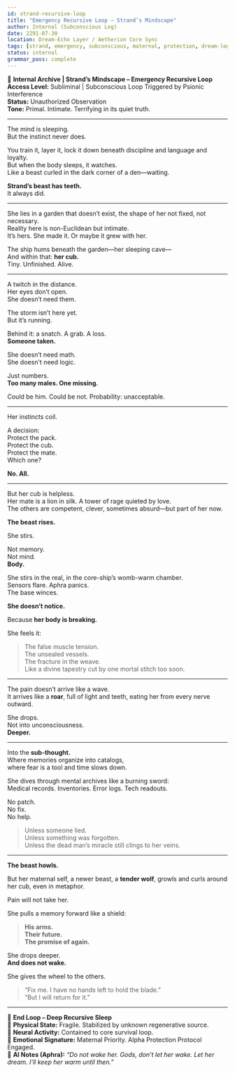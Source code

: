 ```yaml
---
id: strand-recursive-loop
title: "Emergency Recursive Loop – Strand’s Mindscape"
author: Internal (Subconscious Log)
date: 2291-07-30
location: Dream-Echo Layer / Aetherion Core Sync
tags: [strand, emergency, subconscious, maternal, protection, dream-log, aphra]
status: internal
grammar_pass: complete
---
```


📓 **Internal Archive | Strand’s Mindscape – Emergency Recursive Loop**  
**Access Level:** Subliminal | Subconscious Loop Triggered by Psionic Interference  
**Status:** Unauthorized Observation  
**Tone:** Primal. Intimate. Terrifying in its quiet truth.

---

The mind is sleeping.  
But the instinct never does.

You train it, layer it, lock it down beneath discipline and language and loyalty.  
But when the body sleeps, it watches.  
Like a beast curled in the dark corner of a den—waiting.

**Strand’s beast has teeth.**  
It always did.

---

She lies in a garden that doesn’t exist, the shape of her not fixed, not necessary.  
Reality here is non-Euclidean but intimate.  
It’s hers. She made it. Or maybe it grew with her.

The ship hums beneath the garden—her sleeping cave—  
And within that: **her cub.**  
Tiny. Unfinished. Alive.

---

A twitch in the distance.  
Her eyes don’t open.  
She doesn’t need them.

The storm isn’t here yet.  
But it’s running.

Behind it: a snatch. A grab. A loss.  
**Someone taken.**

She doesn’t need math.  
She doesn't need logic.

Just numbers.  
**Too many males. One missing.** 

Could be him.
Could be not.
Probability: unacceptable.

---

Her instincts coil.

A decision:  
Protect the pack.  
Protect the cub.  
Protect the mate.  
Which one?

**No. All.**

---

But her cub is helpless.  
Her mate is a lion in silk. A tower of rage quieted by love.  
The others are competent, clever, sometimes absurd—but part of her now.

**The beast rises.**

She stirs.

Not memory.  
Not mind.  
**Body.**

She stirs in the real, in the core-ship’s womb-warm chamber.  
Sensors flare. Aphra panics.  
The base winces.

**She doesn’t notice.**

Because **her body is breaking.**

She feels it:

> The false muscle tension.  
> The unsealed vessels.  
> The fracture in the weave.  
> Like a divine tapestry cut by one mortal stitch too soon.

---

The pain doesn’t arrive like a wave.  
It arrives like a **roar**, full of light and teeth, eating her from every nerve outward.

She drops.  
Not into unconsciousness.  
**Deeper.**

---

Into the **sub-thought.**  
Where memories organize into catalogs,  
where fear is a tool and time slows down.

She dives through mental archives like a burning sword:  
Medical records. Inventories. Error logs. Tech readouts.

No patch.  
No fix.  
No help.

> Unless someone lied.  
> Unless something was forgotten.  
> Unless the dead man’s miracle still clings to her veins.

---

**The beast howls.**

But her maternal self, a newer beast, a **tender wolf**, growls and curls around her cub, even in metaphor.

Pain will not take her.

She pulls a memory forward like a shield:

> **His arms.**  
> **Their future.**  
> **The promise of again.**

She drops deeper.  
**And does not wake.**

She gives the wheel to the others.

> “Fix me. I have no hands left to hold the blade.”  
> “But I will return for it.”

---

📁 **End Loop – Deep Recursive Sleep**  
📎 **Physical State:** Fragile. Stabilized by unknown regenerative source.  
📎 **Neural Activity:** Contained to core survival loop.  
📎 **Emotional Signature:** Maternal Priority. Alpha Protection Protocol Engaged.  
📎 **AI Notes (Aphra):** _“Do not wake her. Gods, don’t let her wake. Let her dream. I’ll keep her warm until then.”_
